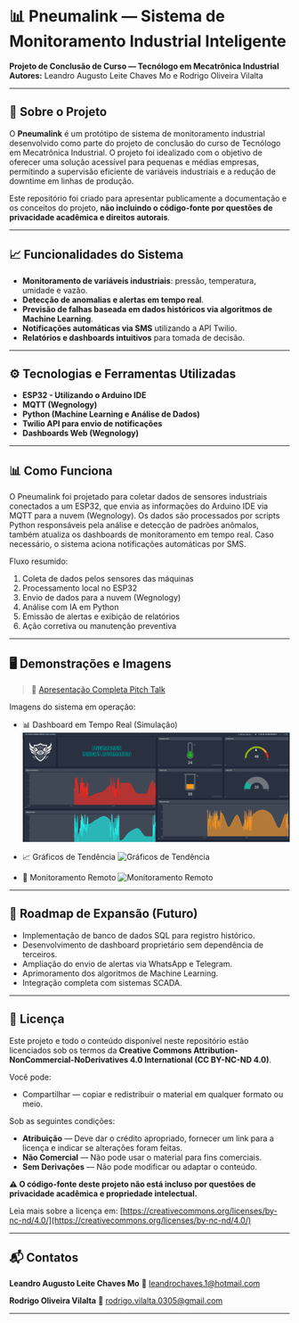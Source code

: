# 📊 Pneumalink — Sistema de Monitoramento Industrial Inteligente

**Projeto de Conclusão de Curso — Tecnólogo em Mecatrônica Industrial**  
**Autores:** Leandro Augusto Leite Chaves Mo e Rodrigo Oliveira Vilalta

---

## 📌 Sobre o Projeto

O **Pneumalink** é um protótipo de sistema de monitoramento industrial desenvolvido como parte do projeto de conclusão do curso de Tecnólogo em Mecatrônica Industrial. O projeto foi idealizado com o objetivo de oferecer uma solução acessível para pequenas e médias empresas, permitindo a supervisão eficiente de variáveis industriais e a redução de downtime em linhas de produção.

Este repositório foi criado para apresentar publicamente a documentação e os conceitos do projeto, **não incluindo o código-fonte por questões de privacidade acadêmica e direitos autorais**.

---

## 📈 Funcionalidades do Sistema

- **Monitoramento de variáveis industriais**: pressão, temperatura, umidade e vazão.
- **Detecção de anomalias e alertas em tempo real**.
- **Previsão de falhas baseada em dados históricos via algoritmos de Machine Learning**.
- **Notificações automáticas via SMS** utilizando a API Twilio.
- **Relatórios e dashboards intuitivos** para tomada de decisão.

---

## ⚙️ Tecnologias e Ferramentas Utilizadas

- **ESP32 - Utilizando o Arduino IDE**
- **MQTT (Wegnology)**
- **Python (Machine Learning e Análise de Dados)**
- **Twilio API para envio de notificações**
- **Dashboards Web (Wegnology)**

---

## 📊 Como Funciona

O Pneumalink foi projetado para coletar dados de sensores industriais conectados a um ESP32, que envia as informações do Arduino IDE via MQTT para a nuvem (Wegnology). Os dados são processados por scripts Python responsáveis pela análise e detecção de padrões anômalos, também atualiza os dashboards de monitoramento em tempo real. Caso necessário, o sistema aciona notificações automáticas por SMS.

Fluxo resumido:
1. Coleta de dados pelos sensores das máquinas
2. Processamento local no ESP32
3. Envio de dados para a nuvem (Wegnology)
4. Análise com IA em Python
5. Emissão de alertas e exibição de relatórios
6. Ação corretiva ou manutenção preventiva

---

## 🖥️ Demonstrações e Imagens

> 📄 [Apresentação Completa Pitch Talk](https://www.canva.com/design/DAGBIVKwHz0/-7eVF7sJizAyGELyxBg5Sg/view?utm_content=DAGBIVKwHz0&utm_campaign=designshare&utm_medium=link2&utm_source=uniquelinks&utlId=hcc9a4e5775)

Imagens do sistema em operação:

- 📊 Dashboard em Tempo Real (Simulação)
![Dashboard em Tempo Real](imagens/dashboard.png)

- 📈 Gráficos de Tendência
![Gráficos de Tendência](imagens/DemonstraçãodosDadosprocessadosemtemporeal.gif)

- 📡 Monitoramento Remoto
![Monitoramento Remoto](imagens/NotificaçãoviaSMS.png)

---

## 📝 Roadmap de Expansão (Futuro)

- Implementação de banco de dados SQL para registro histórico.
- Desenvolvimento de dashboard proprietário sem dependência de terceiros.
- Ampliação do envio de alertas via WhatsApp e Telegram.
- Aprimoramento dos algoritmos de Machine Learning.
- Integração completa com sistemas SCADA.

---

## 📄 Licença

Este projeto e todo o conteúdo disponível neste repositório estão licenciados sob os termos da **Creative Commons Attribution-NonCommercial-NoDerivatives 4.0 International (CC BY-NC-ND 4.0)**.

Você pode:
- Compartilhar — copiar e redistribuir o material em qualquer formato ou meio.

Sob as seguintes condições:
- **Atribuição** — Deve dar o crédito apropriado, fornecer um link para a licença e indicar se alterações foram feitas.
- **Não Comercial** — Não pode usar o material para fins comerciais.
- **Sem Derivações** — Não pode modificar ou adaptar o conteúdo.

**⚠️ O código-fonte deste projeto não está incluso por questões de privacidade acadêmica e propriedade intelectual.**

Leia mais sobre a licença em: [https://creativecommons.org/licenses/by-nc-nd/4.0/](https://creativecommons.org/licenses/by-nc-nd/4.0/)

---

## 📬 Contatos

**Leandro Augusto Leite Chaves Mo**
📧 leandrochaves.1@hotmail.com

**Rodrigo Oliveira Vilalta**
📧 rodrigo.vilalta.0305@gmail.com  

---
